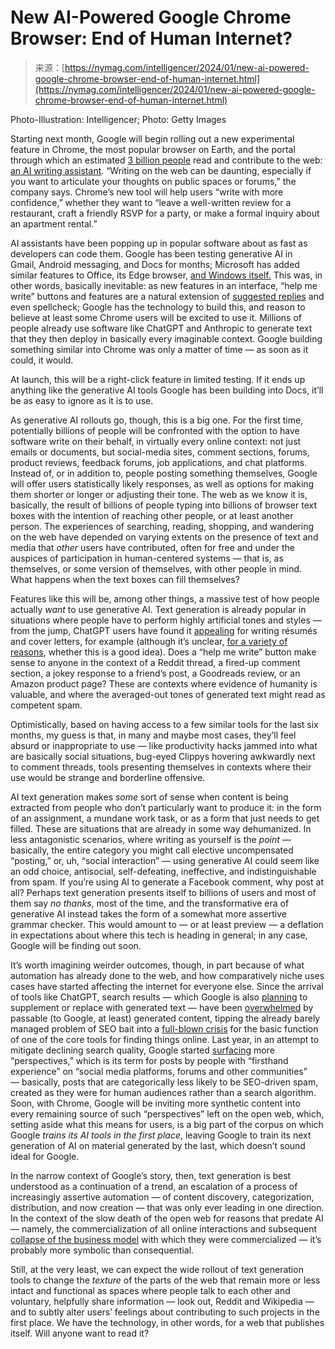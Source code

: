 <!--yml
category: 未分类
date: 2024-05-27 15:11:02
-->

# New AI-Powered Google Chrome Browser: End of Human Internet?

> 来源：[https://nymag.com/intelligencer/2024/01/new-ai-powered-google-chrome-browser-end-of-human-internet.html](https://nymag.com/intelligencer/2024/01/new-ai-powered-google-chrome-browser-end-of-human-internet.html)

Photo-Illustration: Intelligencer; Photo: Getty Images

Starting next month, Google will begin rolling out a new experimental feature in Chrome, the most popular browser on Earth, and the portal through which an estimated [3 billion people](https://arstechnica.com/gadgets/2022/05/safari-has-1-billion-users-but-it-still-cant-touch-chrome/) read and contribute to the web: [an AI writing assistant](https://blog.google/products/chrome/google-chrome-generative-ai-features-january-2024/). “Writing on the web can be daunting, especially if you want to articulate your thoughts on public spaces or forums,” the company says. Chrome’s new tool will help users “write with more confidence,” whether they want to “leave a well-written review for a restaurant, craft a friendly RSVP for a party, or make a formal inquiry about an apartment rental.”

AI assistants have been popping up in popular software about as fast as developers can code them. Google has been testing generative AI in Gmail, Android messaging, and Docs for months; Microsoft has added similar features to Office, its Edge browser, [and Windows itself.](https://nymag.com/intelligencer/2023/09/the-ai-chatbot-assistants-are-here-do-we-want-them.html) This was, in other words, basically inevitable: as new features in an interface, “help me write” buttons and features are a natural extension of [suggested replies](https://www.nytimes.com/2018/11/07/magazine/you-already-email-like-a-robot-why-not-automate-it.html) and even spellcheck; Google has the technology to build this, and reason to believe at least some Chrome users will be excited to use it. Millions of people already use software like ChatGPT and Anthropic to generate text that they then deploy in basically every imaginable context. Google building something similar into Chrome was only a matter of time — as soon as it could, it would.

At launch, this will be a right-click feature in limited testing. If it ends up anything like the generative AI tools Google has been building into Docs, it’ll be as easy to ignore as it is to use.

As generative AI rollouts go, though, this is a big one. For the first time, potentially billions of people will be confronted with the option to have software write on their behalf, in virtually every online context: not just emails or documents, but social-media sites, comment sections, forums, product reviews, feedback forums, job applications, and chat platforms. Instead of, or in addition to, people posting something themselves, Google will offer users statistically likely responses, as well as options for making them shorter or longer or adjusting their tone. The web as we know it is, basically, the result of billions of people typing into billions of browser text boxes with the intention of reaching other people, or at least another person. The experiences of searching, reading, shopping, and wandering on the web have depended on varying extents on the presence of text and media that *other* users have contributed, often for free and under the auspices of participation in human-centered systems — that is, as themselves, or some version of themselves, with other people in mind. What happens when the text boxes can fill themselves?

Features like this will be, among other things, a massive test of how people actually *want* to use generative AI. Text generation is already popular in situations where people have to perform highly artificial tones and styles — from the jump, ChatGPT users have found it [appealing](https://www.businessinsider.com/how-to-write-cover-letter-chatgpt-template-prompts-2023-8) for writing résumés and cover letters, for example (although it’s unclear, [for a variety of reasons](https://www.abc.net.au/news/2023-09-18/jobseekers-use-ai-chatgpt-to-write-resumes-recruiters-warning/102852212), whether this is a good idea). Does a “help me write” button make sense to anyone in the context of a Reddit thread, a fired-up comment section, a jokey response to a friend’s post, a Goodreads review, or an Amazon product page? These are contexts where evidence of humanity is valuable, and where the averaged-out tones of generated text might read as competent spam.

Optimistically, based on having access to a few similar tools for the last six months, my guess is that, in many and maybe most cases, they’ll feel absurd or inappropriate to use — like productivity hacks jammed into what are basically social situations, bug-eyed Clippys hovering awkwardly next to comment threads, tools presenting themselves in contexts where their use would be strange and borderline offensive.

AI text generation makes *some* sort of sense when content is being extracted from people who don’t particularly want to produce it: in the form of an assignment, a mundane work task, or as a form that just needs to get filled. These are situations that are already in some way dehumanized. In less antagonistic scenarios, where writing as yourself is the *point* — basically, the entire category you might call elective uncompensated “posting,” or, uh, “social interaction” — using generative AI could seem like an odd choice, antisocial, self-defeating, ineffective, and indistinguishable from spam. If you’re using AI to generate a Facebook comment, why post at all? Perhaps text generation presents itself to billions of users and most of them say *no thanks*, most of the time, and the transformative era of generative AI instead takes the form of a somewhat more assertive grammar checker. This would amount to — or at least preview — a deflation in expectations about where this tech is heading in general; in any case, Google will be finding out soon.

It’s worth imagining weirder outcomes, though, in part because of what automation has already done to the web, and how comparatively niche uses cases have started affecting the internet for everyone else. Since the arrival of tools like ChatGPT, search results — which Google is also [planning](https://nymag.com/intelligencer/2023/02/google-and-bing-are-a-mess-will-ai-solve-their-problems.html) to supplement or replace with generated text — have been [overwhelmed](https://www.theverge.com/features/23931789/seo-search-engine-optimization-experts-google-results) by passable (to Google, at least) generated content, tipping the already barely managed problem of SEO bait into a [full-blown crisis](https://www.theverge.com/features/23931789/seo-search-engine-optimization-experts-google-results) for the basic function of one of the core tools for finding things online. Last year, in an attempt to mitigate declining search quality, Google started [surfacing](https://blog.google/products/search/google-search-november-2023-update/) more “perspectives,” which is its term for posts by people with “firsthand experience” on “social media platforms, forums and other communities” — basically, posts that are categorically less likely to be SEO-driven spam, created as they were for human audiences rather than a search algorithm. Soon, with Chrome, Google will be inviting more synthetic content into every remaining source of such “perspectives” left on the open web, which, setting aside what this means for users, is a big part of the corpus on which Google *trains its AI tools in the first place*, leaving Google to train its next generation of AI on material generated by the last, which doesn’t sound ideal for Google.

In the narrow context of Google’s story, then, text generation is best understood as a continuation of a trend, an escalation of a process of increasingly assertive automation — of content discovery, categorization, distribution, and now creation — that was only ever leading in one direction. In the context of the slow death of the open web for reasons that predate AI — namely, the commercialization of all online interactions and subsequent [collapse of the business model](https://www.theverge.com/2023/6/26/23773914/ai-large-language-models-data-scraping-generation-remaking-web) with which they were commercialized — it’s probably more symbolic than consequential.

Still, at the very least, we can expect the wide rollout of text generation tools to change the *texture* of the parts of the web that remain more or less intact and functional as spaces where people talk to each other and voluntary, helpfully share information — look out, Reddit and Wikipedia — and to subtly alter users’ feelings about contributing to such projects in the first place. We have the technology, in other words, for a web that publishes itself. Will anyone want to read it?